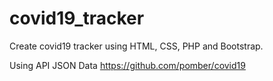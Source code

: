 # covid19_tracker

Create covid19 tracker using HTML, CSS, PHP and Bootstrap.

Using API JSON Data https://github.com/pomber/covid19

